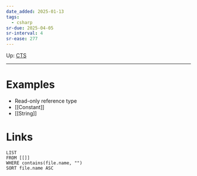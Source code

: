 ```yaml
---
date_added: 2025-01-13
tags:
  - csharp
sr-due: 2025-04-05
sr-interval: 4
sr-ease: 277
---
```

Up: [CTS](CTS.md)
___
# Examples
 - Read-only reference type
 - [[Constant]]
 - [[String]]
# Links
```dataview
LIST
FROM [[]]
WHERE contains(file.name, "")
SORT file.name ASC
```
